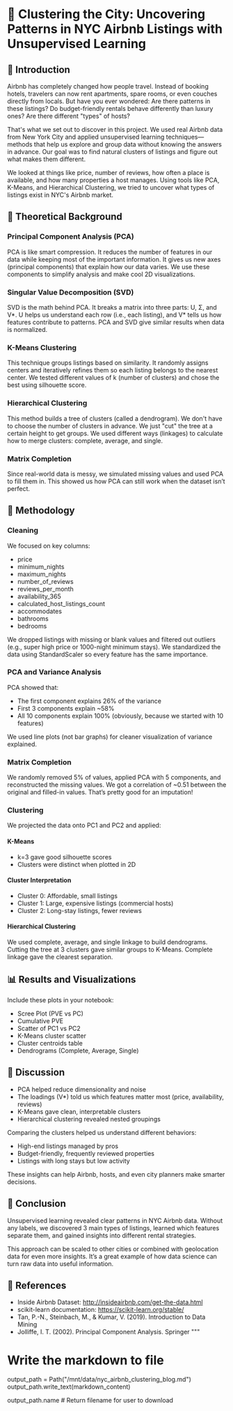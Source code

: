 # 🏩 Clustering the City: Uncovering Patterns in NYC Airbnb Listings with Unsupervised Learning

## 📌 Introduction

Airbnb has completely changed how people travel. Instead of booking hotels, travelers can now rent apartments, spare rooms, or even couches directly from locals. But have you ever wondered: Are there patterns in these listings? Do budget-friendly rentals behave differently than luxury ones? Are there different "types" of hosts?

That's what we set out to discover in this project. We used real Airbnb data from New York City and applied unsupervised learning techniques—methods that help us explore and group data without knowing the answers in advance. Our goal was to find natural clusters of listings and figure out what makes them different.

We looked at things like price, number of reviews, how often a place is available, and how many properties a host manages. Using tools like PCA, K-Means, and Hierarchical Clustering, we tried to uncover what types of listings exist in NYC's Airbnb market.

## 🧠 Theoretical Background

### Principal Component Analysis (PCA)

PCA is like smart compression. It reduces the number of features in our data while keeping most of the important information. It gives us new axes (principal components) that explain how our data varies. We use these components to simplify analysis and make cool 2D visualizations.

### Singular Value Decomposition (SVD)

SVD is the math behind PCA. It breaks a matrix into three parts: U, Σ, and V*. U helps us understand each row (i.e., each listing), and V* tells us how features contribute to patterns. PCA and SVD give similar results when data is normalized.

### K-Means Clustering

This technique groups listings based on similarity. It randomly assigns centers and iteratively refines them so each listing belongs to the nearest center. We tested different values of k (number of clusters) and chose the best using silhouette score.

### Hierarchical Clustering

This method builds a tree of clusters (called a dendrogram). We don't have to choose the number of clusters in advance. We just "cut" the tree at a certain height to get groups. We used different ways (linkages) to calculate how to merge clusters: complete, average, and single.

### Matrix Completion

Since real-world data is messy, we simulated missing values and used PCA to fill them in. This showed us how PCA can still work when the dataset isn’t perfect.

## 💜 Methodology

### Cleaning

We focused on key columns:
- price
- minimum_nights
- maximum_nights
- number_of_reviews
- reviews_per_month
- availability_365
- calculated_host_listings_count
- accommodates
- bathrooms
- bedrooms

We dropped listings with missing or blank values and filtered out outliers (e.g., super high price or 1000-night minimum stays). We standardized the data using StandardScaler so every feature has the same importance.

### PCA and Variance Analysis

PCA showed that:
- The first component explains 26% of the variance
- First 3 components explain ~58%
- All 10 components explain 100% (obviously, because we started with 10 features)

We used line plots (not bar graphs) for cleaner visualization of variance explained.

### Matrix Completion

We randomly removed 5% of values, applied PCA with 5 components, and reconstructed the missing values. We got a correlation of ~0.51 between the original and filled-in values. That’s pretty good for an imputation!

### Clustering

We projected the data onto PC1 and PC2 and applied:

#### K-Means

- k=3 gave good silhouette scores
- Clusters were distinct when plotted in 2D

#### Cluster Interpretation

- Cluster 0: Affordable, small listings
- Cluster 1: Large, expensive listings (commercial hosts)
- Cluster 2: Long-stay listings, fewer reviews

#### Hierarchical Clustering

We used complete, average, and single linkage to build dendrograms. Cutting the tree at 3 clusters gave similar groups to K-Means. Complete linkage gave the clearest separation.

## 📊 Results and Visualizations

Include these plots in your notebook:
- Scree Plot (PVE vs PC)
- Cumulative PVE
- Scatter of PC1 vs PC2
- K-Means cluster scatter
- Cluster centroids table
- Dendrograms (Complete, Average, Single)

## 💭 Discussion

- PCA helped reduce dimensionality and noise
- The loadings (V*) told us which features matter most (price, availability, reviews)
- K-Means gave clean, interpretable clusters
- Hierarchical clustering revealed nested groupings

Comparing the clusters helped us understand different behaviors:
- High-end listings managed by pros
- Budget-friendly, frequently reviewed properties
- Listings with long stays but low activity

These insights can help Airbnb, hosts, and even city planners make smarter decisions.

## 📅 Conclusion

Unsupervised learning revealed clear patterns in NYC Airbnb data. Without any labels, we discovered 3 main types of listings, learned which features separate them, and gained insights into different rental strategies.

This approach can be scaled to other cities or combined with geolocation data for even more insights. It’s a great example of how data science can turn raw data into useful information.

## 📒 References

- Inside Airbnb Dataset: http://insideairbnb.com/get-the-data.html
- scikit-learn documentation: https://scikit-learn.org/stable/
- Tan, P.-N., Steinbach, M., & Kumar, V. (2019). Introduction to Data Mining
- Jolliffe, I. T. (2002). Principal Component Analysis. Springer
"""

# Write the markdown to file
output_path = Path("/mnt/data/nyc_airbnb_clustering_blog.md")
output_path.write_text(markdown_content)

output_path.name  # Return filename for user to download
